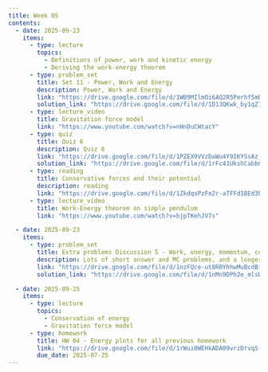 ```yaml
---
title: Week 05
contents:
  - date: 2025-09-23
    items:
      - type: lecture
        topics:
          - Definitions of power, work and kinetic energy
          - Deriving the work-energy theorem
      - type: problem_set
        title: Set 11 - Power, Work and Energy
        description: Power, Work and Energy
        link: "https://drive.google.com/file/d/1WB9MIlmOi6AQ2R5Perhf5mRFoWb9DuHB/view?usp=drivesdk"
        solution_link: "https://drive.google.com/file/d/1D13QKwk_by1qZ1BfLU4vpF8-n1opbhDZ/view?usp=sharing"
      - type: lecture_video
        title: Gravitation force model
        link: "https://www.youtube.com/watch?v=nHnDuCWtacY"
      - type: quiz
        title: Quiz 6
        description: Quiz 6
        link: "https://drive.google.com/file/d/1PZEX9VVzDaWu4Y9IKYSsAz_bAPdlIQ3m/view?usp=share_link"
        solution_link: "https://drive.google.com/file/d/1rFc41UkshCabb6pkUBrHpWROBG4sHV5g/view?usp=share_link"
      - type: reading
        title: Conservative forces and their potential
        description: reading
        link: "https://drive.google.com/file/d/1ZkdqsPzFe2r-aTFFd1BEd3b8L2MqyxHh/view?usp=share_link"
      - type: lecture_video
        title: Work-Energy theorem on simple pendulum
        link: "https://www.youtube.com/watch?v=bjpTKehJV7s"

  - date: 2025-09-23
    items:
      - type: problem_set
        title: Extra problems Discussion 5 - Work, energy, momentum, collisions
        description: Lots of short answer and MC problems, and a longer one 
        link: "https://drive.google.com/file/d/1nzFQce-ut8R0YhhwMuBcdBfPs5tHsegx/view?usp=sharing"
        solution_link: "https://drive.google.com/file/d/1nMn9DPh2e_mlsWepsV4TeXxh5RaOtqol/view?usp=sharing"

  - date: 2025-09-25
    items:
      - type: lecture
        topics:
          - Conservation of energy
          - Gravitation force model
      - type: homework
        title: HW 04 - Energy plots for all previous homework
        link: "https://drive.google.com/file/d/1rWui0WEHkADA09vrzDrvqS-DLlC06Zix/view?usp=share_link"
        due_date: 2025-07-25
---
```

